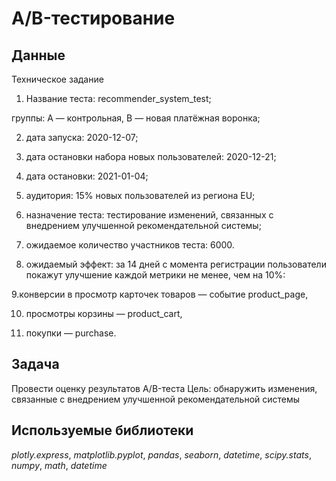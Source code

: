 # A/B-тестирование


## Данные


Техническое задание

1. Название теста: recommender_system_test;

группы: А — контрольная, B — новая платёжная воронка;

2. дата запуска: 2020-12-07;

3. дата остановки набора новых пользователей: 2020-12-21;

4. дата остановки: 2021-01-04;

5. аудитория: 15% новых пользователей из региона EU;

6. назначение теста: тестирование изменений, связанных с внедрением улучшенной рекомендательной системы;

7. ожидаемое количество участников теста: 6000.

8. ожидаемый эффект: за 14 дней с момента регистрации пользователи покажут улучшение каждой метрики не менее, чем на 10%:

9.конверсии в просмотр карточек товаров — событие product_page,

10. просмотры корзины — product_cart,

11. покупки — purchase.


## Задача

Провести оценку результатов A/B-теста Цель: обнаружить изменения, связанные с внедрением улучшенной рекомендательной системы
## Используемые библиотеки
*plotly.express*, *matplotlib.pyplot*, *pandas*, *seaborn*, *datetime*, *scipy.stats*, *numpy*, *math*, *datetime*
